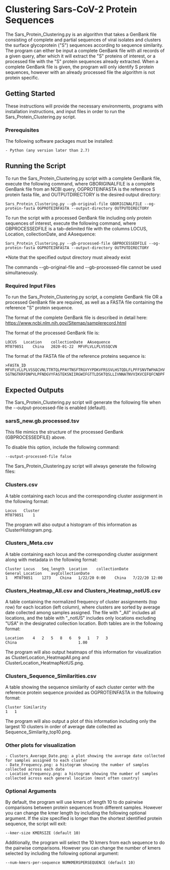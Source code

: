 # Clustering Sars-CoV-2 Protein Sequences

The Sars_Protein_Clustering.py is an algorithm that takes a GenBank file consisting of complete and partial sequences of viral isolates and clusters the surface glycoprotein ("S") sequences according to sequence similarity. The program can either be input a complete GenBank file with all records of a given query, after which it will extract the "S" proteins of interest, or a processed file with the "S" protein sequences already extracted. When a complete GenBank file is given, the program will only identify S protein sequences, however with an already processed file the algorithm is not protein specific.

## Getting Started

These instructions will provide the necessary environments, programs with installation instructions, and input files in order to run the Sars_Protein_Clustering.py script.

### Prerequisites
The following software packages must be installed:
```
- Python (any version later than 2.7)
```

## Running the Script

To run the Sars_Protein_Clustering.py script with a complete GenBank file, execute the following command, where GBORIGINALFILE is a complete GenBank file from an NCBI query, OGPROTEINFASTA is the reference S protein fasta file, and OUTPUTDIRECTORY is the desired output directory:

```
Sars_Protein_Clustering.py --gb-original-file GBORIGINALFILE --og-protein-fasta OGPROTEINFASTA --output-directory OUTPUTDIRECTORY
```

To run the script with a processed GenBank file including only protein sequences of interest, execute the following command, where GBPROCESSEDFILE is a tab-delimited file with the columns LOCUS, Location, collectionDate, and AAsequence:

```
Sars_Protein_Clustering.py --gb-processed-file GBPROCESSEDFILE --og-protein-fasta OGPROTEINFASTA --output-directory OUTPUTDIRECTORY
```

*Note that the specified output directory must already exist

The commands --gb-original-file and --gb-processed-file cannot be used simultaneously. 


### Required Input Files

To run the Sars_Protein_Clustering.py script, a complete GenBank file OR a processed GenBank file are required, as well as a FASTA file containing the reference "S" protein sequence.

The format of the complete GenBank file is described in detail here: https://www.ncbi.nlm.nih.gov/Sitemap/samplerecord.html 

The format of the processed GenBank file is:
```
LOCUS	Location	collectionDate	AAsequence
MT079851	China	2020-01-22	MFVFLVLLPLVSSQCVN
```

The format of the FASTA file of the reference proteins sequence is:
```
>FASTA_ID
MFVFLVLLPLVSSQCVNLTTRTQLPPAYTNSFTRGVYYPDKVFRSSVLHSTQDLFLPFFSNVTWFHAIHV
SGTNGTKRFDNPVLPFNDGVYFASTEKSNIIRGWIFGTTLDSKTQSLLIVNNATNVVIKVCEFQFCNDPF
```

## Expected Outputs

The Sars_Protein_Clustering.py script will generate the following file when the --output-processed-file is enabled (default). 

### sarsS_new.gb.processed.tsv
This file mimics the structure of the processed GenBank (GBPROCESSEDFILE) above.

To disable this option, include the following command: 

```
--output-processed-file false
```

The Sars_Protein_Clustering.py script will always generate the following files:

### Clusters.csv
A table containing each locus and the corresponding cluster assignment in the following format:
```
Locus	Cluster	
MT079851	1	
```

The program will also output a histogram of this information as ClusterHistogram.png. 

### Clusters_Meta.csv
A table containing each locus and the corresponding cluster assignment along with metadata in the following format:	
```
Cluster	Locus	Seq_length	Location	collectionDate	General_Location	avgCollectionDate
1	MT079851	1273	China	1/22/20 0:00	China	7/22/20 12:00
```

### Clusters_Heatmap_All.csv and Clusters_Heatmap_notUS.csv
A table containing the normalized frequency of cluster assignments (top row) for each location (left column), where clusters are sorted by average date collected among samples assigned. The file with "_All" includes all locations, and the table with "_notUS" includes only locations excluding "USA" in the designated collection location. Both tables are in the following format:
```
Location	4	2	5	8	6	9	1	7	3
China							1.00		
```						

The program will also output heatmaps of this information for visualization as ClusterLocation_HeatmapAll.png and ClusterLocation_HeatmapNotUS.png.

### Clusters_Sequence_Similarities.csv
A table showing the sequence similarity of each cluster center with the reference protein sequence provided as OGPROTEINFASTA in the following format:
```
Cluster	Similarity
1	1
```

The program will also output a plot of this information including only the largest 10 clusters in order of average date collected as Sequence_Similarity_top10.png. 

### Other plots for visualization

```
- Clusters_Average_Date.png: a plot showing the average date collected for samples assigned to each cluster 
- Date_Frequency.png: a histogram showing the number of samples collected across each date
- Location_Frequency.png: a histogram showing the number of samples collected across each general location (most often country)
```


### Optional Arguments

By default, the program will use kmers of length 10 to do pairwise comparisons between protein sequences from different samples. However you can change the kmer length by including the following optional argument. If the size specified is longer than the shortest identified protein sequence, the script will exit:

```
--kmer-size KMERSIZE (default 10)
```

Additionally, the program will select the 10 kmers from each sequence to do the pairwise comparisons. However you can change the number of kmers selected by including the following optional argument:

```
--num-kmers-per-sequence NUMKMERSPERSEQUENCE (default 10)
```
